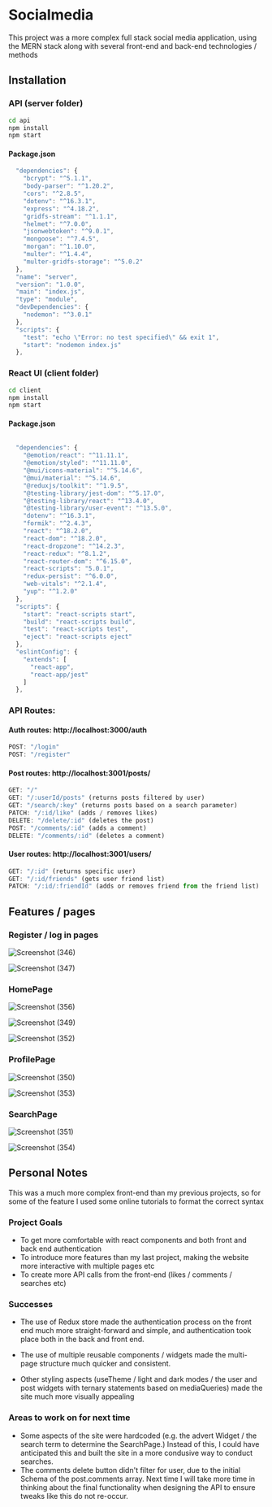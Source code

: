 # Socialmedia

This project was a more complex full stack social media application, using the MERN stack along with several front-end and back-end technologies / methods

## Installation

### API (server folder)

```bash
cd api
npm install
npm start
```
#### Package.json

```javascript
  "dependencies": {
    "bcrypt": "^5.1.1",
    "body-parser": "^1.20.2",
    "cors": "^2.8.5",
    "dotenv": "^16.3.1",
    "express": "^4.18.2",
    "gridfs-stream": "^1.1.1",
    "helmet": "^7.0.0",
    "jsonwebtoken": "^9.0.1",
    "mongoose": "^7.4.5",
    "morgan": "^1.10.0",
    "multer": "^1.4.4",
    "multer-gridfs-storage": "^5.0.2"
  },
  "name": "server",
  "version": "1.0.0",
  "main": "index.js",
  "type": "module",
  "devDependencies": {
    "nodemon": "^3.0.1"
  },
  "scripts": {
    "test": "echo \"Error: no test specified\" && exit 1",
    "start": "nodemon index.js"
  },

```

### React UI (client folder)

```bash
cd client
npm install
npm start
```
#### Package.json

``` javascript

  "dependencies": {
    "@emotion/react": "^11.11.1",
    "@emotion/styled": "^11.11.0",
    "@mui/icons-material": "^5.14.6",
    "@mui/material": "^5.14.6",
    "@reduxjs/toolkit": "^1.9.5",
    "@testing-library/jest-dom": "^5.17.0",
    "@testing-library/react": "^13.4.0",
    "@testing-library/user-event": "^13.5.0",
    "dotenv": "^16.3.1",
    "formik": "^2.4.3",
    "react": "^18.2.0",
    "react-dom": "^18.2.0",
    "react-dropzone": "^14.2.3",
    "react-redux": "^8.1.2",
    "react-router-dom": "^6.15.0",
    "react-scripts": "5.0.1",
    "redux-persist": "^6.0.0",
    "web-vitals": "^2.1.4",
    "yup": "^1.2.0"
  },
  "scripts": {
    "start": "react-scripts start",
    "build": "react-scripts build",
    "test": "react-scripts test",
    "eject": "react-scripts eject"
  },
  "eslintConfig": {
    "extends": [
      "react-app",
      "react-app/jest"
    ]
  },

```

### API Routes:

#### Auth routes: http://localhost:3000/auth
```javascript
POST: "/login"
POST: "/register"
```

#### Post routes: http://localhost:3001/posts/
```javascript
GET: "/"
GET: "/:userId/posts" (returns posts filtered by user)
GET: "/search/:key" (returns posts based on a search parameter)
PATCH: "/:id/like" (adds / removes likes)
DELETE: "/delete/:id" (deletes the post)
POST: "/comments/:id" (adds a comment)
DELETE: "/comments/:id" (deletes a comment)
```
#### User routes: http://localhost:3001/users/
```javascript
GET: "/:id" (returns specific user)
GET: "/:id/friends" (gets user friend list)
PATCH: "/:id/:friendId" (adds or removes friend from the friend list)
```
## Features / pages

### Register / log in pages

![Screenshot (346)](https://github.com/wells1989/Full-stack-blog/assets/122035759/c13b75ee-d7eb-4605-9f3a-bd383785aa35)

![Screenshot (347)](https://github.com/wells1989/Full-stack-blog/assets/122035759/9fa7cf81-1e59-4f6b-856b-50d3218c5893)

### HomePage

![Screenshot (356)](https://github.com/wells1989/Full-stack-blog/assets/122035759/6b52fd0a-6d25-4776-854b-412b1aa6597e)

![Screenshot (349)](https://github.com/wells1989/Full-stack-blog/assets/122035759/bc85e544-e975-4472-8df7-f50abb494588)

![Screenshot (352)](https://github.com/wells1989/Full-stack-blog/assets/122035759/b1687937-dbd8-42ab-84b2-c27e2028d3ea)

### ProfilePage

![Screenshot (350)](https://github.com/wells1989/Full-stack-blog/assets/122035759/4fae4ea1-6b21-45a1-823a-8b774b396771)

![Screenshot (353)](https://github.com/wells1989/Full-stack-blog/assets/122035759/fdeac80c-9999-474a-97d9-bd10a0defe13)

### SearchPage

![Screenshot (351)](https://github.com/wells1989/Full-stack-blog/assets/122035759/f229793c-6e0f-47aa-bb43-843739b16d11)

![Screenshot (354)](https://github.com/wells1989/Full-stack-blog/assets/122035759/29467ca6-29de-49c6-a422-a223fae022bb)

## Personal Notes

This was a much more complex front-end than my previous projects, so for some of the feature I used some online tutorials to format the correct syntax

### Project Goals

- To get more comfortable with react components and both front and back end authentication
- To introduce more features than my last project, making the website more interactive with multiple pages etc
- To create more API calls from the front-end (likes / comments / searches etc)

### Successes

- The use of Redux store made the authentication process on the front end much more straight-forward and simple, and authentication took place both in the back and front end.

- The use of multiple reusable components / widgets made the multi-page structure much quicker and consistent.

- Other styling aspects (useTheme / light and dark modes / the user and post widgets with ternary statements based on mediaQueries) made the site much more visually appealing

### Areas to work on for next time

- Some aspects of the site were hardcoded (e.g. the advert Widget / the search term to determine the SearchPage.) Instead of this, I could have anticipated this and built the site in a more condusive way to conduct searches.
- The comments delete button didn't filter for user, due to the initial Schema of the post.comments array. Next time I will take more time in thinking about the final functionality when designing the API to ensure tweaks like this do not re-occur.






